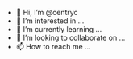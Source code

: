 - 👋 Hi, I’m @centryc
- 👀 I’m interested in ...
- 🌱 I’m currently learning ...
- 💞️ I’m looking to collaborate on ...
- 📫 How to reach me ...

<!---
centryc/centryc is a ✨ special ✨ repository because its `README.md` (this file) appears on your GitHub profile.
You can click the Preview link to take a look at your changes.
--->
